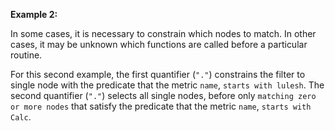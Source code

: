 **Example 2:**

In some cases, it is necessary to constrain which nodes to match. In other cases, it may be unknown which functions are called before a particular routine.

For this second example, the first quantifier (`"."`) constrains the filter to single node with the predicate that the metric `name`, `starts with lulesh`. The second quantifier (`"."`) selects all single nodes, before only `matching zero or more nodes` that satisfy the predicate that the metric `name`, `starts with Calc`.  